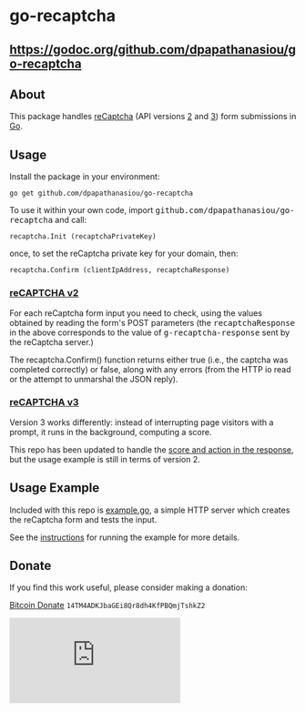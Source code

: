 go-recaptcha
============

## https://godoc.org/github.com/dpapathanasiou/go-recaptcha

About
-----

This package handles [reCaptcha](https://www.google.com/recaptcha) (API versions [2](https://developers.google.com/recaptcha/intro) and [3](https://developers.google.com/recaptcha/docs/v3)) form submissions in [Go](http://golang.org/).

Usage
-----

Install the package in your environment:

```
go get github.com/dpapathanasiou/go-recaptcha
```

To use it within your own code, import <tt>github.com/dpapathanasiou/go-recaptcha</tt> and call:

```
recaptcha.Init (recaptchaPrivateKey)
```

once, to set the reCaptcha private key for your domain, then:

```
recaptcha.Confirm (clientIpAddress, recaptchaResponse)
```

### [reCAPTCHA v2](https://developers.google.com/recaptcha/intro)
For each reCaptcha form input you need to check, using the values obtained by reading the form's POST parameters (the <tt>recaptchaResponse</tt> in the above corresponds to the value of <tt>g-recaptcha-response</tt> sent by the reCaptcha server.)

The recaptcha.Confirm() function returns either true (i.e., the captcha was completed correctly) or false, along with any errors (from the HTTP io read or the attempt to unmarshal the JSON reply).

### [reCAPTCHA v3](https://developers.google.com/recaptcha/docs/v3)

Version 3 works differently: instead of interrupting page visitors with a prompt, it runs in the background, computing a score.

This repo has been updated to handle the [score and action in the response](recaptcha.go#L20), but the usage example is still in terms of version 2.

Usage Example
-------------

Included with this repo is [example.go](example/example.go), a simple HTTP server which creates the reCaptcha form and tests the input.

See the [instructions](example/README.md) for running the example for more details.

## Donate

If you find this work useful, please consider making a donation:

<a href="bitcoin:14TM4ADKJbaGEi8Qr8dh4KfPBQmjTshkZ2">Bitcoin Donate</a> `14TM4ADKJbaGEi8Qr8dh4KfPBQmjTshkZ2`

![QR code](https://bitref.com/qr.php?data=14TM4ADKJbaGEi8Qr8dh4KfPBQmjTshkZ2)
